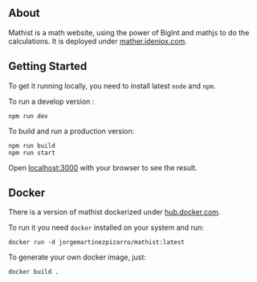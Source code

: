 ## About

Mathist is a math website, using the power of BigInt and mathjs to do the calculations. It is deployed under [mather.ideniox.com](https://mather.ideniox.com).

## Getting Started

To get it running locally, you need to install latest `node` and `npm`.

To run a develop version :

```
npm run dev
```

To build and run a production version: 

```
npm run build
npm run start
```

Open [localhost:3000](http://localhost:3000) with your browser to see the result.

## Docker

There is a version of mathist dockerized under [hub.docker.com](https://hub.docker.com/repository/docker/jorgemartinezpizarro/mathist).

To run it you need `docker` installed on your system and run:

```
docker run -d jorgemartinezpizarro/mathist:latest
```

To generate your own docker image, just:

```
docker build .
```
